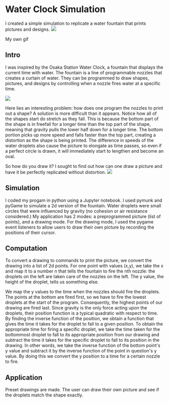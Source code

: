 # Water Clock Simulation

I created a simple simulation to replicate a water fountain that prints pictures and designs.
![](readme_assets/time.gif)

My own gif

## Intro
I was inspired by the Osaka Station Water Clock, a fountain that displays the current time with water.  The fountain is a line of programmable nozzles that creates a curtain of water.  They can be programmed to draw shapes, pictures, and designs by controlling when a nozzle fires water at a specific time.

![](readme_assets/music.gif)

Here lies an interesting problem: how does one program the nozzles to print out a shape?  A solution is more difficult than it appears.  Notice how all of the shapes start do stretch as they fall.  This is because the bottom part of the shape is in freefall for a longer time than the top part of the shape, meaning that gravity pulls the lower half down for a longer time.  The bottom portion picks up more speed and falls faster than the top part, creating a distortion as the shape is being printed.  The difference in speeds of the water droplets also cause the picture to elongate as time passes, so even if a perfect circle is drawn, it will immediately start to lengthen and become an oval.

So how do you draw it?  I sought to find out how can one draw a picture and have it be perfectly replicated without distortion.
![](readme_assets/circle_name_snow.gif)

## Simulation
I coded my progam in python using a Jupyter notebook.  I used pymunk and pyGame to simulate a 2d version of the fountain.  Water droplets were small circles that were influenced by gravity (no cohesion or air resistance considered.)  My application has 2 modes: a preprogrammed picture (list of points), and a drawing mode.  For the drawing mode, I used the pygame event listeners to allow users to draw their own picture by recording the positions of their cursor.

## Computation
To convert a drawing to commands to print the picture, we convert the drawing into a list of 2d points.  For one point with values (x,y), we take the x and map it to a number n that tells the fountain to fire the nth nozzle: the droplets on the left are taken care of the nozzles on the left.  The y value, the height of the droplet, tells us something else.  

We map the y values to the time when the nozzles should fire the droplets.  The points at the bottom are fired first, so we have to fire the lowest droplets at the start of the program.  Consequently, the highest points of our drawing are fired last.  Since gravity is the only force acting upon the droplets, their position function is a typical quadratic with respect to time. By finding the inverse function of the position, we obtain a function that gives the time it takes for the droplet to fall to a given position. To obtain the appropriate time for firing a specific droplet, we take the time taken for the bottommost droplet to fall to its appropriate position from our drawing and subtract the time it takes for the specific droplet to fall to its position in the drawing.  In other words, we take the inverse function of the bottom point's y value and subtract it by the inverse function of the point in question's y value.  By doing this we convert the y position to a time for a certain nozzle to fire. 

## Application
Preset drawings are made.  The user can draw their own picture and see if the droplets match the shape exactly.
